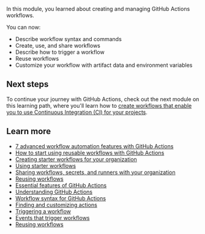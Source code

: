 In this module, you learned about creating and managing GitHub Actions workflows.

You can now:

- Describe workflow syntax and commands
- Create, use, and share workflows
- Describe how to trigger a workflow
- Reuse workflows
- Customize your workflow with artifact data and environment variables

## Next steps

To continue your journey with GitHub Actions, check out the next module on this learning path, where you'll learn how to [create workflows that enable you to use Continuous Integration (CI) for your projects](https://docs.microsoft.com/en-us/learn/modules/github-actions-ci/?ns-enrollment-type=Collection&ns-enrollment-id=n5p4a5z7keznp5?azure-portal=true).

## Learn more

- [7 advanced workflow automation features with GitHub Actions](https://github.blog/2021-11-18-7-advanced-workflow-automation-features-with-github-actions?azure-portal=true)
- [How to start using reusable workflows with GitHub Actions](https://github.blog/2022-02-10-using-reusable-workflows-github-actions?azure-portal=true)
- [Creating starter workflows for your organization](https://docs.github.com/en/actions/using-workflows/creating-starter-workflows-for-your-organization?azure-portal=true)
- [Using starter workflows](https://docs.github.com/en/actions/using-workflows/using-starter-workflows?azure-portal=true)
- [Sharing workflows, secrets, and runners with your organization](https://docs.github.com/en/actions/using-workflows/sharing-workflows-secrets-and-runners-with-your-organization?azure-portal=true)
- [Reusing workflows](https://docs.github.com/en/actions/using-workflows/reusing-workflows?azure-portal=true)
- [Essential features of GitHub Actions](https://docs.github.com/en/actions/learn-github-actions/essential-features-of-github-actions?azure-portal=true)
- [Understanding GitHub Actions](https://docs.github.com/en/actions/learn-github-actions/understanding-github-actions?azure-portal=true)
- [Workflow syntax for GitHub Actions](https://docs.github.com/en/actions/using-workflows/workflow-syntax-for-github-actions?azure-portal=true)
- [Finding and customizing actions](https://docs.github.com/en/actions/learn-github-actions/finding-and-customizing-actions#adding-an-action-to-your-workflow?azure-portal=true)
- [Triggering a workflow](https://docs.github.com/en/actions/using-workflows/triggering-a-workflow#about-workflow-triggers?azure-portal=true)
- [Events that trigger workflows](https://docs.github.com/en/actions/using-workflows/events-that-trigger-workflows#about-events-that-trigger-workflows?azure-portal=true)
- [Reusing workflows](https://docs.github.com/en/actions/using-workflows/reusing-workflows?azure-portal=true)

<!-- Do not include any other content -->
